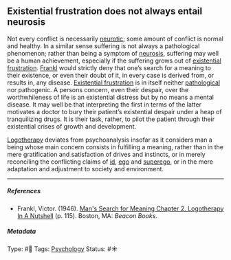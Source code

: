 ## Existential frustration does not always entail neurosis

Not every conflict is necessarily [neurotic](); some amount of conflict is normal and healthy. In a similar sense suffering is not always a pathological phenomenon; rather than being a symptom of [neurosis](), suffering may well be a human achievement, especially if the suffering grows out of [existential frustration](Existential%20frustration.md). [Frankl]() would strictly deny that one’s search for a meaning to their existence, or even their doubt of it, in every case is derived from, or results in, any disease. [Existential frustration](Existential%20frustration.md) is in itself neither [pathological]() nor pathogenic. A persons concern, even their despair, over the worthwhileness of life is an existential distress but by no means a mental disease. It may well be that interpreting the first in terms of the latter motivates a doctor to bury their patient’s existential despair under a heap of tranquilizing drugs. It is their task, rather, to pilot the patient through their existential crises of growth and development.

[Logotherapy]() deviates from psychoanalysis insofar as it considers man a being whose main concern consists in fulfilling a meaning, rather than in the mere gratification and satisfaction of drives and instincts, or in merely reconciling the conflicting claims of [id](), [ego](Ego.md) and [superego](), or in the mere adaptation and adjustment to society and environment.

---

##### References

* Frankl, Victor. (1946). [Man's Search for Meaning Chapter 2. Logotherapy In A Nutshell](Man's%20Search%20for%20Meaning%20Chapter%202.%20Logotherapy%20In%20A%20Nutshell.md) (p. 115). Boston, MA: *Beacon Books*. 

##### Metadata

Type: #🔴 
Tags: [Psychology](Psychology.md)
Status: #☀️ 
